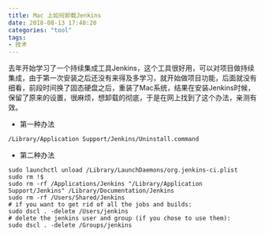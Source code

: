 ```yaml
---
title: Mac 上如何卸载Jenkins
date: 2018-08-13 17:40:20
categories: "tool"
tags:
- 技术
---
```


去年开始学习了一个持续集成工具Jenkins，这个工具很好用，可以对项目做持续集成，由于第一次安装之后还没有来得及多学习，就开始做项目功能，后面就没有细看，前段时间换了固态硬盘之后，重装了Mac系统，结果在安装Jenkins时候，保留了原来的设置，很麻烦，想卸载的彻底，于是在网上找到了这个办法，亲测有效。

<!-- more -->

- 第一种办法

```bash
/Library/Application Support/Jenkins/Uninstall.command
```

- 第二种办法

```
sudo launchctl unload /Library/LaunchDaemons/org.jenkins-ci.plist
sudo rm !$
sudo rm -rf /Applications/Jenkins "/Library/Application Support/Jenkins" /Library/Documentation/Jenkins
sudo rm -rf /Users/Shared/Jenkins
# if you want to get rid of all the jobs and builds:
sudo dscl . -delete /Users/jenkins
# delete the jenkins user and group (if you chose to use them):
sudo dscl . -delete /Groups/jenkins
```

